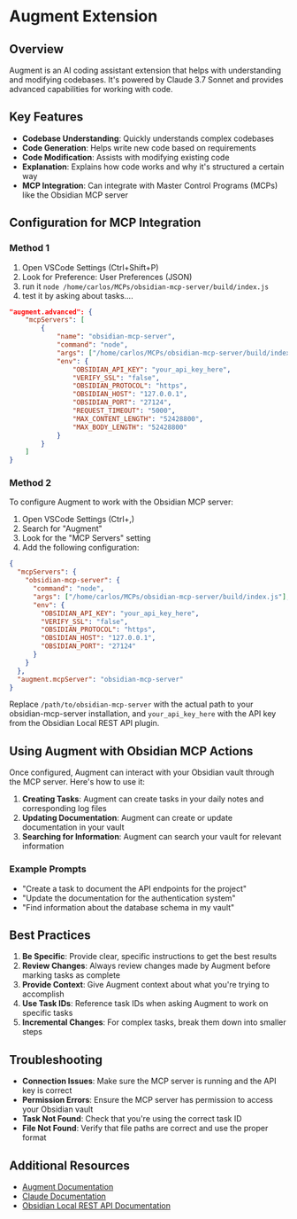 # Augment Extension

## Overview

Augment is an AI coding assistant extension that helps with understanding and modifying codebases. It's powered by Claude 3.7 Sonnet and provides advanced capabilities for working with code.

## Key Features

- **Codebase Understanding**: Quickly understands complex codebases
- **Code Generation**: Helps write new code based on requirements
- **Code Modification**: Assists with modifying existing code
- **Explanation**: Explains how code works and why it's structured a certain way
- **MCP Integration**: Can integrate with Master Control Programs (MCPs) like the Obsidian MCP server

## Configuration for MCP Integration

### Method 1

1. Open VSCode Settings (Ctrl+Shift+P)
2. Look for Preference: User Preferences (JSON)
3. run it `node /home/carlos/MCPs/obsidian-mcp-server/build/index.js`
4. test it by asking about tasks....

```json
"augment.advanced": {
	"mcpServers": [
		{
			"name": "obsidian-mcp-server",
			"command": "node",
			"args": ["/home/carlos/MCPs/obsidian-mcp-server/build/index.js"],
			"env": {
				"OBSIDIAN_API_KEY": "your_api_key_here",
				"VERIFY_SSL": "false",
				"OBSIDIAN_PROTOCOL": "https",
				"OBSIDIAN_HOST": "127.0.0.1",
				"OBSIDIAN_PORT": "27124",
				"REQUEST_TIMEOUT": "5000",
				"MAX_CONTENT_LENGTH": "52428800",
				"MAX_BODY_LENGTH": "52428800"
			}
		}
	]
}
```

### Method 2
To configure Augment to work with the Obsidian MCP server:

1. Open VSCode Settings (Ctrl+,)
2. Search for "Augment"
3. Look for the "MCP Servers" setting
4. Add the following configuration:

```json
{
  "mcpServers": {
    "obsidian-mcp-server": {
      "command": "node",
      "args": ["/home/carlos/MCPs/obsidian-mcp-server/build/index.js"],
      "env": {
        "OBSIDIAN_API_KEY": "your_api_key_here",
        "VERIFY_SSL": "false",
        "OBSIDIAN_PROTOCOL": "https",
        "OBSIDIAN_HOST": "127.0.0.1",
        "OBSIDIAN_PORT": "27124"
      }
    }
  },
  "augment.mcpServer": "obsidian-mcp-server"
}
```

Replace `/path/to/obsidian-mcp-server` with the actual path to your obsidian-mcp-server installation, and `your_api_key_here` with the API key from the Obsidian Local REST API plugin.

## Using Augment with Obsidian MCP Actions

Once configured, Augment can interact with your Obsidian vault through the MCP server. Here's how to use it:

1. **Creating Tasks**: Augment can create tasks in your daily notes and corresponding log files
2. **Updating Documentation**: Augment can create or update documentation in your vault
3. **Searching for Information**: Augment can search your vault for relevant information

### Example Prompts

- "Create a task to document the API endpoints for the project"
- "Update the documentation for the authentication system"
- "Find information about the database schema in my vault"

## Best Practices

1. **Be Specific**: Provide clear, specific instructions to get the best results
2. **Review Changes**: Always review changes made by Augment before marking tasks as complete
3. **Provide Context**: Give Augment context about what you're trying to accomplish
4. **Use Task IDs**: Reference task IDs when asking Augment to work on specific tasks
5. **Incremental Changes**: For complex tasks, break them down into smaller steps

## Troubleshooting

- **Connection Issues**: Make sure the MCP server is running and the API key is correct
- **Permission Errors**: Ensure the MCP server has permission to access your Obsidian vault
- **Task Not Found**: Check that you're using the correct task ID
- **File Not Found**: Verify that file paths are correct and use the proper format

## Additional Resources

- [Augment Documentation](https://www.augmentcode.ai/)
- [Claude Documentation](https://docs.anthropic.com/claude/)
- [Obsidian Local REST API Documentation](https://github.com/coddingtonbear/obsidian-local-rest-api)